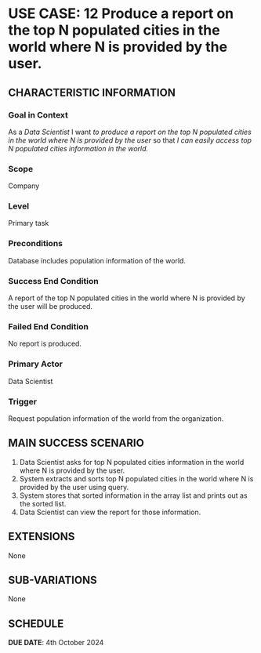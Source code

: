 # USE CASE: 12 Produce a report on the top N populated cities in the world where N is provided by the user.

## CHARACTERISTIC INFORMATION

### Goal in Context

As a *Data Scientist* I want *to produce a report on the top N populated cities in the world where N is provided by the user* so that *I can easily access top N populated cities information in the world.*

### Scope

Company

### Level

Primary task

### Preconditions

Database includes population information of the world.

### Success End Condition

A report of the top N populated cities in the world where N is provided by the user will be produced.

### Failed End Condition

No report is produced.

### Primary Actor

Data Scientist

### Trigger

Request population information of the world from the organization.

## MAIN SUCCESS SCENARIO

1. Data Scientist asks for top N populated cities information in the world where N is provided by the user.
2. System extracts and sorts top N populated cities in the world where N is provided by the user using query.
3. System stores that sorted information in the array list and prints out as the sorted list.
4. Data Scientist can view the report for those information.

## EXTENSIONS

None

## SUB-VARIATIONS

None

## SCHEDULE

**DUE DATE**: 4th October 2024